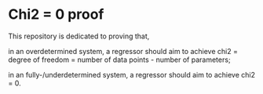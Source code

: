# Chi2 = 0 proof
This repository is dedicated to proving that,

in an overdetermined system, a regressor should aim to achieve chi2 = degree of freedom = number of data points - number of parameters; 

in an fully-/underdetermined system, a regressor should aim to achieve chi2 = 0.
